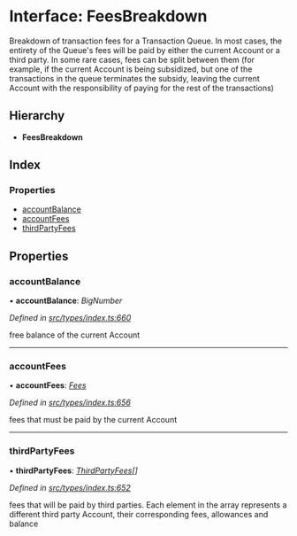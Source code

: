 # Interface: FeesBreakdown

Breakdown of transaction fees for a Transaction Queue. In most cases, the entirety of the Queue's fees
  will be paid by either the current Account or a third party. In some rare cases,
  fees can be split between them (for example, if the current Account is being subsidized, but one of the
  transactions in the queue terminates the subsidy, leaving the current Account with the responsibility of
  paying for the rest of the transactions)

## Hierarchy

* **FeesBreakdown**

## Index

### Properties

* [accountBalance](feesbreakdown.md#accountbalance)
* [accountFees](feesbreakdown.md#accountfees)
* [thirdPartyFees](feesbreakdown.md#thirdpartyfees)

## Properties

###  accountBalance

• **accountBalance**: *BigNumber*

*Defined in [src/types/index.ts:660](https://github.com/PolymathNetwork/polymesh-sdk/blob/2a4e4111/src/types/index.ts#L660)*

free balance of the current Account

___

###  accountFees

• **accountFees**: *[Fees](fees.md)*

*Defined in [src/types/index.ts:656](https://github.com/PolymathNetwork/polymesh-sdk/blob/2a4e4111/src/types/index.ts#L656)*

fees that must be paid by the current Account

___

###  thirdPartyFees

• **thirdPartyFees**: *[ThirdPartyFees](thirdpartyfees.md)[]*

*Defined in [src/types/index.ts:652](https://github.com/PolymathNetwork/polymesh-sdk/blob/2a4e4111/src/types/index.ts#L652)*

fees that will be paid by third parties. Each element in the array represents
  a different third party Account, their corresponding fees, allowances and balance
